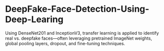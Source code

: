 # DeepFake-Face-Detection-Using-Deep-Learing
Using DenseNet201 and InceptionV3, transfer learning is applied to identify real vs. deepfake faces—often leveraging pretrained ImageNet weights, global pooling layers, dropout, and fine-tuning techniques.
